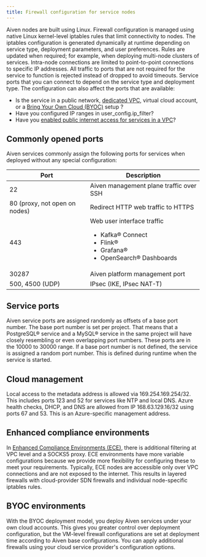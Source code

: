 ```yaml
---
title: Firewall configuration for service nodes
---
```


Aiven nodes are built using Linux. Firewall configuration is managed
using native Linux kernel-level iptables rules that limit connectivity
to nodes. The iptables configuration is generated dynamically at runtime
depending on service type, deployment parameters, and user preferences.
Rules are updated when required; for example, when deploying multi-node
clusters of services. Intra-node connections are limited to
point-to-point connections to specific IP addresses. All traffic to
ports that are not required for the service to function is rejected
instead of dropped to avoid timeouts. Service ports that you can connect
to depend on the service type and deployment type. The configuration can
also affect the ports that are available:

-   Is the service in a public network,
    [dedicated VPC](/docs/platform/howto/manage-vpc-peering), virtual cloud account, or a
    [Bring Your Own Cloud (BYOC)](/docs/platform/concepts/byoc) setup ?
-   Have you configured IP ranges in user_config.ip_filter?
-   Have you
    [enabled public internet access for services in a VPC](/docs/platform/howto/public-access-in-vpc)?

## Commonly opened ports

Aiven services commonly assign the following ports for services when
deployed without any special configuration:

<table>
  <thead>
    <tr>
      <th>Port</th>
      <th>Description</th>
    </tr>
  </thead>
  <tbody>
    <tr>
      <td>22</td>
      <td>Aiven management plane traffic over SSH</td>
    </tr>
    <tr>
      <td>80 (proxy, not open on nodes)</td>
      <td>Redirect HTTP web traffic to HTTPS</td>
    </tr>
    <tr>
      <td>443</td>
      <td>
      Web user interface traffic
        <ul>
          <li>Kafka® Connect</li>
          <li>Flink®</li>
          <li>Grafana®</li>
          <li>OpenSearch® Dashboards</li>
        </ul>
      </td>
    </tr>
    <tr>
      <td>30287</td>
      <td>Aiven platform management port</td>
    </tr>
    <tr>
      <td>500, 4500 (UDP)</td>
      <td>IPsec (IKE, IPsec NAT-T)</td>
    </tr>
  </tbody>
</table>

## Service ports

Aiven service ports are assigned randomly as offsets of a base port
number. The base port number is set per project. That means that a
PostgreSQL® service and a MySQL® service in the same project will have
closely resembling or even overlapping port numbers. These ports are in
the 10000 to 30000 range. If a base port number is not defined, the
service is assigned a random port number. This is defined during runtime
when the service is started.

## Cloud management

Local access to the metadata address is allowed via 169.254.169.254/32.
This includes ports 123 and 52 for services like NTP and local DNS.
Azure health checks, DHCP, and DNS are allowed from IP 168.63.129.16/32
using ports 67 and 53. This is an Azure-specific management address.

## Enhanced compliance environments

In [Enhanced Compliance Environments
(ECE)](https://docs.aiven.io/docs/platform/concepts/enhanced-compliance-env),
there is additional filtering at VPC level and a SOCKS5 proxy. ECE
environments have more variable configurations because we provide more
flexibility for configuring these to meet your requirements. Typically,
ECE nodes are accessible only over VPC connections and are not exposed
to the internet. This results in layered firewalls with cloud-provider
SDN firewalls and individual node-specific iptables rules.

## BYOC environments

With the BYOC deployment model, you deploy Aiven services under your own
cloud accounts. This gives you greater control over deployment
configuration, but the VM-level firewall configurations are set at
deployment time according to Aiven base configurations. You can apply
additional firewalls using your cloud service provider's configuration
options.
